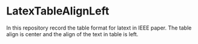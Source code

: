 # LatexTableAlignLeft
In this repository record the table format for latext in IEEE paper. The table align is center and the align of the text in table is left.
